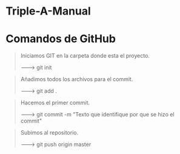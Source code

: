 # Triple-A-Manual

# Comandos de GitHub

> Iniciamos GIT en la carpeta donde esta el proyecto.
> 
> ---> git init

> Añadimos todos los archivos para el commit.
> 
> ---> git add .

> Hacemos el primer commit.
> 
> ---> git commit -m "Texto que identifique por que se hizo el commit"

> Subimos al repositorio.
> 
> ---> git push origin master
